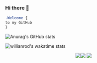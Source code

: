 ### Hi there 👋

```css
.Welcome { 
to my GitHub
}
```
<p align="center">
  
![Anurag's GitHub stats](https://github-readme-stats.vercel.app/api?username=Afi&show_icons=true&theme=tokyonight)

<img src="https://camo.githubusercontent.com/9911bf1e126899ce0497383504ccf3c710edf6fb5548eaa59bfcff3e91e7a296/68747470733a2f2f6769746875622d726561646d652d73746174732e76657263656c2e6170702f6170692f77616b6174696d653f757365726e616d653d77696c6c69616e726f64266c61796f75743d636f6d70616374" alt="willianrod's wakatime stats" data-canonical-src="https://github-readme-stats.vercel.app/api/wakatime?username=willianrod&amp;layout=tokyonight" style="max-width:100%;">
</p>
<p align="center"><img src="https://i.imgur.com/QBkS6bd.png"><img src="https://i.imgur.com/pirVf4i.png"> <img src="https://i.imgur.com/jjOMCGF.png"></p>
